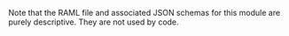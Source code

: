 Note that the RAML file and associated JSON schemas for this module are purely descriptive. They are not used by code.
